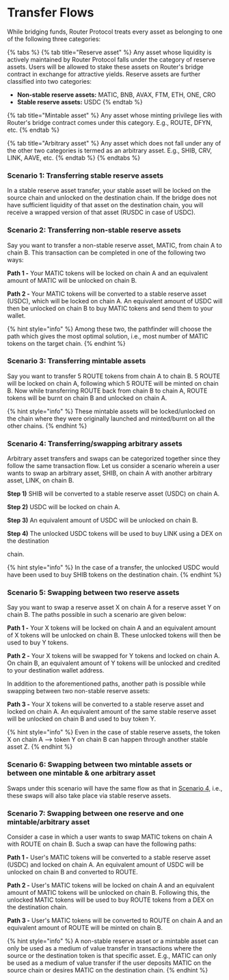 # Transfer Flows

While bridging funds, Router Protocol treats every asset as belonging to one of the following three categories:

{% tabs %}
{% tab title="Reserve asset" %}
Any asset whose liquidity is actively maintained by Router Protocol falls under the category of reserve assets. Users will be allowed to stake these assets on Router's bridge contract in exchange for attractive yields. Reserve assets are further classified into two categories:

* **Non-stable reserve assets:** MATIC, BNB, AVAX, FTM, ETH, ONE, CRO
* **Stable reserve assets:** USDC
{% endtab %}

{% tab title="Mintable asset" %}
Any asset whose minting privilege lies with Router's bridge contract comes under this category. E.g., ROUTE, DFYN, etc.
{% endtab %}

{% tab title="Arbitrary asset" %}
Any asset which does not fall under any of the other two categories is termed as an arbitrary asset. E.g., SHIB, CRV, LINK, AAVE, etc.
{% endtab %}
{% endtabs %}

### Scenario 1: Transferring stable reserve assets

In a stable reserve asset transfer, your stable asset will be locked on the source chain and unlocked on the destination chain. If the bridge does not have sufficient liquidity of that asset on the destination chain, you will receive a wrapped version of that asset (RUSDC in case of USDC).

### Scenario 2: Transferring non-stable reserve assets

Say you want to transfer a non-stable reserve asset, MATIC, from chain A to chain B. This transaction can be completed in one of the following two ways:

**Path 1 -** Your MATIC tokens will be locked on chain A and an equivalent amount of MATIC will be unlocked on chain B.&#x20;

**Path 2 -** Your MATIC tokens will be converted to a stable reserve asset (USDC), which will be locked on chain A. An equivalent amount of USDC will then be unlocked on chain B to buy MATIC tokens and send them to your wallet.

{% hint style="info" %}
Among these two, the pathfinder will choose the path which gives the most optimal solution, i.e., most number of MATIC tokens on the target chain.&#x20;
{% endhint %}

### Scenario 3: Transferring mintable assets

Say you want to transfer 5 ROUTE tokens from chain A to chain B. 5 ROUTE will be locked on chain A, following which 5 ROUTE will be minted on chain B. Now while transferring ROUTE back from chain B to chain A, ROUTE tokens will be burnt on chain B and unlocked on chain A.&#x20;

{% hint style="info" %}
These mintable assets will be locked/unlocked on the chain where they were originally launched and minted/burnt on all the other chains.&#x20;
{% endhint %}

### Scenario 4: Transferring/swapping arbitrary assets

Arbitrary asset transfers and swaps can be categorized together since they follow the same transaction flow. Let us consider a scenario wherein a user wants to swap an arbitrary asset, SHIB, on chain A with another arbitrary asset, LINK, on chain B.

**Step 1)** SHIB will be converted to a stable reserve asset (USDC) on chain A.&#x20;

**Step 2)** USDC will be locked on chain A.

**Step 3)** An equivalent amount of USDC will be unlocked on chain B.

**Step 4)** The unlocked USDC tokens will be used to buy LINK using a DEX on the destination&#x20;

chain.

{% hint style="info" %}
In the case of a transfer, the unlocked USDC would have been used to buy SHIB tokens on the destination chain.
{% endhint %}

### Scenario 5: Swapping between two reserve assets

Say you want to swap a reserve asset X on chain A for a reserve asset Y on chain B. The paths possible in such a scenario are given below:

**Path 1 -** Your X tokens will be locked on chain A and an equivalent amount of X tokens will be unlocked on chain B. These unlocked tokens will then be used to buy Y tokens.

**Path 2 -** Your X tokens will be swapped for Y tokens and locked on chain A. On chain B, an equivalent amount of Y tokens will be unlocked and credited to your destination wallet address.

In addition to the aforementioned paths, another path is possible while swapping between two non-stable reserve assets:

**Path 3 -** Your X tokens will be converted to a stable reserve asset and locked on chain A. An equivalent amount of the same stable reserve asset will be unlocked on chain B and used to buy token Y.

{% hint style="info" %}
Even in the case of stable reserve assets, the token X on chain A --> token Y on chain B can happen through another stable asset Z.&#x20;
{% endhint %}

### Scenario 6: Swapping between two mintable assets or between one mintable & one arbitrary asset

Swaps under this scenario will have the same flow as that in [Scenario 4](transfer-flows.md#scenario-4-transferring-swapping-arbitrary-assets), i.e., these swaps will also take place via stable reserve assets.

### Scenario 7: Swapping between one reserve and one mintable/arbitrary asset

Consider a case in which a user wants to swap MATIC tokens on chain A with ROUTE on chain B. Such a swap can have the following paths:

**Path 1 -** User's MATIC tokens will be converted to a stable reserve asset (USDC) and locked on chain A. An equivalent amount of USDC will be unlocked on chain B and converted to ROUTE.

**Path 2 -** User's MATIC tokens will be locked on chain A and an equivalent amount of MATIC tokens will be unlocked on chain B. Following this, the unlocked MATIC tokens will be used to buy ROUTE tokens from a DEX on the destination chain.

**Path 3 -** User's MATIC tokens will be converted to ROUTE on chain A and an equivalent amount of ROUTE will be minted on chain B.

{% hint style="info" %}
A non-stable reserve asset or a mintable asset can only be used as a medium of value transfer in transactions where the source or the destination token is that specific asset. E.g., MATIC can only be used as a medium of value transfer if the user deposits MATIC on the source chain or desires MATIC on the destination chain. &#x20;
{% endhint %}
